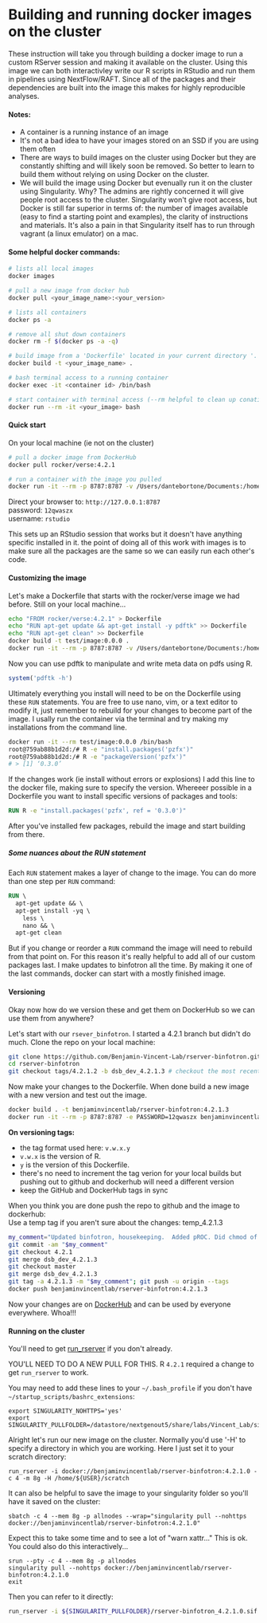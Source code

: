 # Building and running docker images on the cluster
These instruction will take you through building a docker image to run a custom RServer session and making it available on the cluster. Using this image we can both interactivley write our R scripts in RStudio and run them in pipelines using NextFlow/RAFT.  Since all of the packages and their dependencies are built into the image this makes for highly reproducible analyses.

#### Notes:   
*  A container is a running instance of an image  
*  It's not a bad idea to have your images stored on an SSD if you are using them often  
*  There are ways to build images on the cluster using Docker but they are constantly shifting and will likely soon be removed. So better to learn to build them without relying on using Docker on the cluster.
*  We will build the image using Docker but evenually run it on the cluster using Singularity. Why? The admins are rightly concerned it will give people root access to the cluster. Singularity won't give root access, but Docker is still far superior in terms of:  the number of images available (easy to find a starting point and examples), the clarity of instructions and materials. It's also a pain in that Singularity itself has to run through vagrant (a linux emulator) on a mac.  

#### Some helpful docker commands:
```bash
# lists all local images
docker images

# pull a new image from docker hub
docker pull <your_image_name>:<your_version>   

# lists all containers 
docker ps -a

# remove all shut down containers
docker rm -f $(docker ps -a -q)

# build image from a 'Dockerfile' located in your current directory '.'
docker build -t <your_image_name> .

# bash terminal access to a running container
docker exec -it <container id> /bin/bash

# start container with terminal access (--rm helpful to clean up conatiners when they are done       
docker run --rm -it <your_image> bash
```
  
  
#### Quick start

On your local machine (ie not on the cluster)

```bash
# pull a docker image from DockerHub
docker pull rocker/verse:4.2.1

# run a container with the image you pulled
docker run -it --rm -p 8787:8787 -v /Users/dantebortone/Documents:/home/rstudio -e PASSWORD=12qwaszx rocker/verse:4.2.1
```
  
Direct your browser to:  ` http://127.0.0.1:8787 `  
password: `12qwaszx`   
username: `rstudio`  

This sets up an RStudio session that works but it doesn't have anything specific installed in it. the point of doing all of this work with images is to make sure all the packages are the same so we can easily run each other's code.


#### Customizing the image
Let's make a Dockerfile that starts with the rocker/verse image we had before.  Still on your local machine...  

```bash
echo "FROM rocker/verse:4.2.1" > Dockerfile
echo "RUN apt-get update && apt-get install -y pdftk" >> Dockerfile
echo "RUN apt-get clean" >> Dockerfile
docker build -t test/image:0.0.0 .
docker run -it --rm -p 8787:8787 -v /Users/dantebortone/Documents:/home/rstudio -e PASSWORD=12qwaszx test/image:0.0.0
```

Now you can use pdftk to manipulate and write meta data on pdfs using R.  

```R
system('pdftk -h')
```

Ultimately everything you install will need to be on the Dockerfile using these `RUN` statements.  You are free to use nano, vim, or a text editor to modify it, just remember to rebuild for your changes to become part of the image.  I usally run the container via the terminal and try making my installations from the command line.  

```bash
docker run -it --rm test/image:0.0.0 /bin/bash
root@759ab88b1d2d:/# R -e "install.packages('pzfx')"
root@759ab88b1d2d:/# R -e "packageVersion('pzfx')"
# > [1] ‘0.3.0’
```

If the changes work (ie install without errors or explosions) I add this line to the docker file, making sure to specify the version. Whereeer possible in a Dockerfile you want to install specific versions of packages and tools:  

```Dockerfile  
RUN R -e "install.packages('pzfx', ref = '0.3.0')"
```

After you've installed few packages, rebuild the image and start building from there.

##### Some nuances about the RUN statement
Each `RUN` statement makes a layer of change to the image.  You can do more than one step per `RUN` command:  

```Dockerfile
RUN \  
  apt-get update && \  
  apt-get install -yq \  
    less \  
    nano && \  
  apt-get clean  
```
But if you change or reorder a `RUN` command the image will need to rebuild from that point on. For this reason it's really helpful to add all of our custom packages last.  I make updates to binfotron all the time.  By making it one of the last commands, docker can start with a mostly finished image.  

#### Versioning
Okay now how do we version these and get them on DockerHub so we can use them from anywhere?  

Let's start with our `rsever_binfotron`. I started a 4.2.1 branch but didn't do much. Clone the repo on your local machine:   

``` bash
git clone https://github.com/Benjamin-Vincent-Lab/rserver-binfotron.git
cd rserver-binfotron
git checkout tags/4.2.1.2 -b dsb_dev_4.2.1.3 # checkout the most recent tag and make branch to start dev on the next tag
```

Now make your changes to the Dockerfile. When done build a new image with a new version and test out the image.  

```bash
docker build . -t benjaminvincentlab/rserver-binfotron:4.2.1.3
docker run -it --rm -p 8787:8787 -e PASSWORD=12qwaszx benjaminvincentlab/rserver-binfotron:4.2.1.3
```

**On versioning tags:**  
* the tag format used here: `v.w.x.y`  
* `v.w.x` is the version of R.  
* `y` is the version of this Dockerfile.  
* there's no need to increment the tag verion for your local builds but pushing out to github and dockerhub will need a different version  
* keep the GitHub and DockerHub tags in sync

When you think you are done push the repo to github and the image to dockerhub:  
Use a temp tag if you aren't sure about the changes: temp_4.2.1.3
```bash
my_comment="Updated binfotron, housekeeping.  Added pROC. Did chmod of library folders so the user can upgrade installed packages (for testing package upgrades before committing to make a new image)."
git commit -am "$my_comment"
git checkout 4.2.1
git merge dsb_dev_4.2.1.3
git checkout master
git merge dsb_dev_4.2.1.3
git tag -a 4.2.1.3 -m "$my_comment"; git push -u origin --tags
docker push benjaminvincentlab/rserver-binfotron:4.2.1.3
```

Now your changes are on [DockerHub](https://hub.docker.com/repository/docker/benjaminvincentlab/rserver-binfotron) and can be used by everyone everywhere.  Whoa!!!  


#### Running on the cluster

You'll need to get [run_rserver](https://sc.unc.edu/benjamin-vincent-lab/scripts/run_rserver) if you don't already. 

YOU'LL NEED TO DO A NEW PULL FOR THIS. R `4.2.1` required a change to get `run_rserver` to work.

You may need to add these lines to your `~/.bash_profile` if you don't have `~/startup_scripts/bashrc_extensions`:

```
export SINGULARITY_NOHTTPS='yes'
export SINGULARITY_PULLFOLDER=/datastore/nextgenout5/share/labs/Vincent_Lab/singularity
```

Alright let's run our new image on the cluster. Normally you'd use '-H' to specify a directory in which you are working.  Here I just set it to your scratch directory:  

```
run_rserver -i docker://benjaminvincentlab/rserver-binfotron:4.2.1.0 -c 4 -m 8g -H /home/${USER}/scratch
```

It can also be helpful to save the image to your singularity folder so you'll have it saved on the cluster:  

```
sbatch -c 4 --mem 8g -p allnodes --wrap="singularity pull --nohttps docker://benjaminvincentlab/rserver-binfotron:4.2.1.0"
```  
Expect this to take some time and to see a lot of "warn xattr..." This is ok.  You could also do this interactively...

```
srun --pty -c 4 --mem 8g -p allnodes
singularity pull --nohttps docker://benjaminvincentlab/rserver-binfotron:4.2.1.0
exit
```

Then you can refer to it directly:  

```bash
run_rserver -i ${SINGULARITY_PULLFOLDER}/rserver-binfotron_4.2.1.0.sif  -c 1 -m 1g -H /home/${USER}/scratch
```

